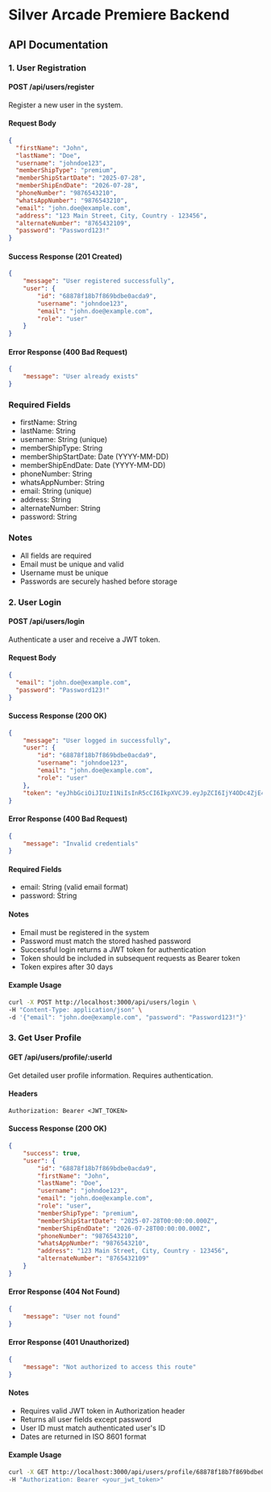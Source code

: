 # Silver Arcade Premiere Backend

## API Documentation

### 1. User Registration

#### POST /api/users/register
Register a new user in the system.

#### Request Body
```json
{
  "firstName": "John",
  "lastName": "Doe",
  "username": "johndoe123",
  "memberShipType": "premium",
  "memberShipStartDate": "2025-07-28",
  "memberShipEndDate": "2026-07-28",
  "phoneNumber": "9876543210",
  "whatsAppNumber": "9876543210",
  "email": "john.doe@example.com",
  "address": "123 Main Street, City, Country - 123456",
  "alternateNumber": "8765432109",
  "password": "Password123!"
}
```

#### Success Response (201 Created)
```json
{
    "message": "User registered successfully",
    "user": {
        "id": "68878f18b7f869bdbe0acda9",
        "username": "johndoe123",
        "email": "john.doe@example.com",
        "role": "user"
    }
}
```

#### Error Response (400 Bad Request)
```json
{
    "message": "User already exists"
}
```

### Required Fields
- firstName: String
- lastName: String
- username: String (unique)
- memberShipType: String
- memberShipStartDate: Date (YYYY-MM-DD)
- memberShipEndDate: Date (YYYY-MM-DD)
- phoneNumber: String
- whatsAppNumber: String
- email: String (unique)
- address: String
- alternateNumber: String
- password: String

### Notes
- All fields are required
- Email must be unique and valid
- Username must be unique
- Passwords are securely hashed before storage

### 2. User Login

#### POST /api/users/login
Authenticate a user and receive a JWT token.

#### Request Body
```json
{
  "email": "john.doe@example.com",
  "password": "Password123!"
}
```

#### Success Response (200 OK)
```json
{
    "message": "User logged in successfully",
    "user": {
        "id": "68878f18b7f869bdbe0acda9",
        "username": "johndoe123",
        "email": "john.doe@example.com",
        "role": "user"
    },
    "token": "eyJhbGciOiJIUzI1NiIsInR5cCI6IkpXVCJ9.eyJpZCI6IjY4ODc4ZjE4YjdmODY5YmRiZTBhY2RhOSIsInJvbGUiOiJ1c2VyIiwiaWF0IjoxNzUzNzE3MDIyLCJleHAiOjE3NTYzMDkwMjJ9.KcEjpCzZbr1miO9taJO6OzKC2slfmCFm7ozCyddc5aA"
}
```

#### Error Response (400 Bad Request)
```json
{
    "message": "Invalid credentials"
}
```

#### Required Fields
- email: String (valid email format)
- password: String

#### Notes
- Email must be registered in the system
- Password must match the stored hashed password
- Successful login returns a JWT token for authentication
- Token should be included in subsequent requests as Bearer token
- Token expires after 30 days

#### Example Usage
```bash
curl -X POST http://localhost:3000/api/users/login \
-H "Content-Type: application/json" \
-d '{"email": "john.doe@example.com", "password": "Password123!"}'
```

### 3. Get User Profile

#### GET /api/users/profile/:userId
Get detailed user profile information. Requires authentication.

#### Headers
```
Authorization: Bearer <JWT_TOKEN>
```

#### Success Response (200 OK)
```json
{
    "success": true,
    "user": {
        "id": "68878f18b7f869bdbe0acda9",
        "firstName": "John",
        "lastName": "Doe",
        "username": "johndoe123",
        "email": "john.doe@example.com",
        "role": "user",
        "memberShipType": "premium",
        "memberShipStartDate": "2025-07-28T00:00:00.000Z",
        "memberShipEndDate": "2026-07-28T00:00:00.000Z",
        "phoneNumber": "9876543210",
        "whatsAppNumber": "9876543210",
        "address": "123 Main Street, City, Country - 123456",
        "alternateNumber": "8765432109"
    }
}
```

#### Error Response (404 Not Found)
```json
{
    "message": "User not found"
}
```

#### Error Response (401 Unauthorized)
```json
{
    "message": "Not authorized to access this route"
}
```

#### Notes
- Requires valid JWT token in Authorization header
- Returns all user fields except password
- User ID must match authenticated user's ID
- Dates are returned in ISO 8601 format

#### Example Usage
```bash
curl -X GET http://localhost:3000/api/users/profile/68878f18b7f869bdbe0acda9 \
-H "Authorization: Bearer <your_jwt_token>"
```
